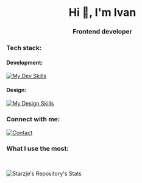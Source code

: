 <h1 align="center">Hi 👋, I'm Ivan</h1>
<h3 align="center">Frontend developer</h3>

<h3 align="left">Tech stack:</h3>
<h4 align="left">Development:</h4>

[![My Dev Skills](https://skillicons.dev/icons?i=ts,js,react,nextjs,redux,tailwind,firebase,git,sass,webpack,rollupjs,docker,graphql)](https://www.ivan-starcevic.com/)

<h4 align="left">Design:</h4>

[![My Design Skills](https://skillicons.dev/icons?i=figma,ai,ps)](https://www.ivan-starcevic.com/)

<h3 align="left">Connect with me:</h3>

[![Contact](https://skillicons.dev/icons?i=linkedin)](https://www.linkedin.com/in/ivan-star%C4%8Devi%C4%87-frontend-developer/)



<h3 align="left">What I use the most:</h3>
<br/>

![Starzje's Repository's Stats](https://github-readme-stats-git-masterrstaa-rickstaa.vercel.app/api/top-langs/?username=starzje&theme=github_dark)
